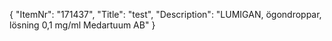 {
  "ItemNr": "171437",
  "Title": "test",
  "Description": "LUMIGAN, ögondroppar, lösning 0,1 mg/ml Medartuum AB"
}